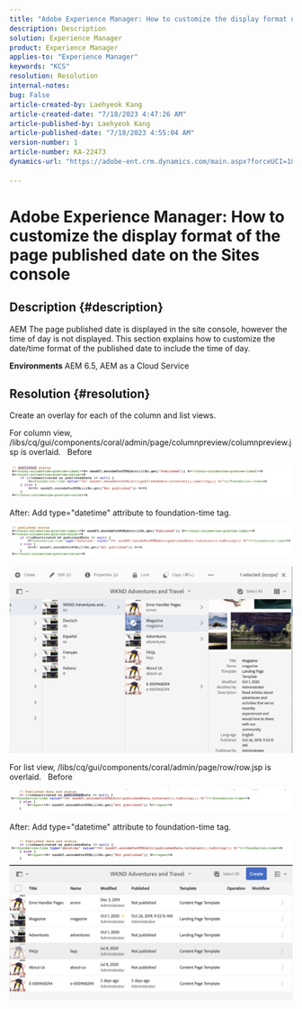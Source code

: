 ```yaml
---
title: "Adobe Experience Manager: How to customize the display format of the page published date on the Sites console"
description: Description
solution: Experience Manager
product: Experience Manager
applies-to: "Experience Manager"
keywords: "KCS"
resolution: Resolution
internal-notes: 
bug: False
article-created-by: Laehyeok Kang
article-created-date: "7/18/2023 4:47:26 AM"
article-published-by: Laehyeok Kang
article-published-date: "7/18/2023 4:55:04 AM"
version-number: 1
article-number: KA-22473
dynamics-url: "https://adobe-ent.crm.dynamics.com/main.aspx?forceUCI=1&pagetype=entityrecord&etn=knowledgearticle&id=35ae1630-2625-ee11-9cbe-6045bd006a22"

---
```

# Adobe Experience Manager: How to customize the display format of the page published date on the Sites console

## Description {#description}


AEM The page published date is displayed in the site console, however the time of day is not displayed.
 This section explains how to customize the date/time format of the published date to include the time of day.

<b>Environments</b>
 AEM 6.5, AEM as a Cloud Service


## Resolution {#resolution}


Create an overlay for each of the column and list views.

For column view, /libs/cq/gui/components/coral/admin/page/columnpreview/columnpreview.jsp is overlaid.
  Before

![](assets/76d8eda9-2625-ee11-9cbe-6045bd006a22.png)

After: Add type="datetime" attribute to foundation-time tag.

![](assets/bc3fccb7-2625-ee11-9cbe-6045bd006a22.png)

![](assets/4b4c42f9-2625-ee11-9cbe-6045bd006a22.png)

For list view, /libs/cq/gui/components/coral/admin/page/row/row.jsp is overlaid.
  Before

![](assets/b4d354c8-2625-ee11-9cbe-6045bd006a22.png)

After: Add type="datetime" attribute to foundation-time tag.

![](assets/82f75cd6-2625-ee11-9cbe-6045bd006a22.png)
![](assets/807c0517-2725-ee11-9cbe-6045bd006a22.png)
